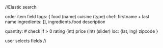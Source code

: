 //Elastic search

order item field tags: 
{
  food (name)
  cuisine (type)
  chef: firstname + last name
  ingredients: [], ingredients.food
  description

  quantity: # check if > 0
  rating (int) 
  price (int) (slider)
  loc: {lat, lng}
  zipcode
}



user selects fields 
//



